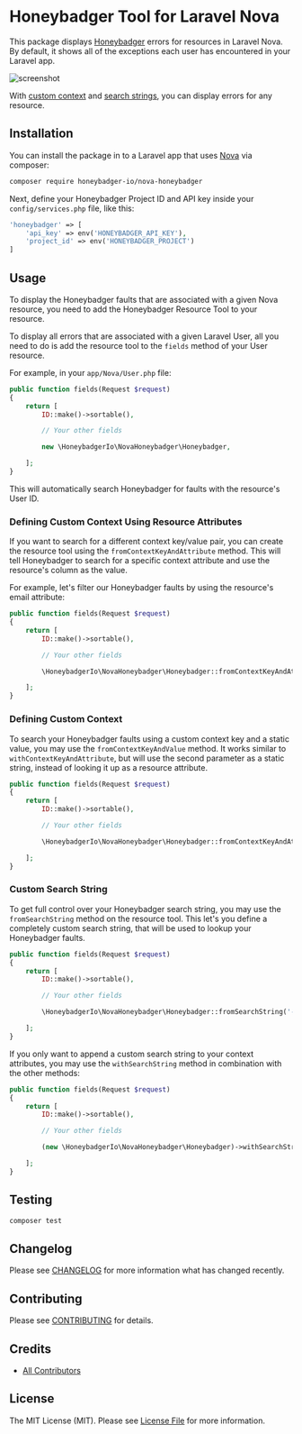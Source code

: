 # Honeybadger Tool for Laravel Nova

This package displays [Honeybadger](https://www.honeybadger.io/for/laravel/?utm_source=github&utm_medium=readme&utm_campaign=laravel&utm_content=Honeybadger) errors for resources in Laravel Nova. By default, it shows all of the exceptions each user has encountered in your Laravel app.

![screenshot](https://beyondco.de/github/honeybadger/screenshot.png)

With [custom context](#defining-custom-context-using-resource-attributes) and [search strings](#custom-search-string), you can display errors for any resource.

## Installation

You can install the package in to a Laravel app that uses [Nova](https://nova.laravel.com) via composer:

```bash
composer require honeybadger-io/nova-honeybadger
```

Next, define your Honeybadger Project ID and API key inside your `config/services.php` file, like this:

```php
'honeybadger' => [
    'api_key' => env('HONEYBADGER_API_KEY'),
    'project_id' => env('HONEYBADGER_PROJECT')
]
```

## Usage

To display the Honeybadger faults that are associated with a given Nova resource, you need to add the Honeybadger Resource Tool to your resource.

To display all errors that are associated with a given Laravel User, all you need to do is add the resource tool to the `fields` method of your User resource.

For example, in your `app/Nova/User.php` file:

```php
public function fields(Request $request)
{
    return [
        ID::make()->sortable(),

        // Your other fields

        new \HoneybadgerIo\NovaHoneybadger\Honeybadger,

    ];
}
```

This will automatically search Honeybadger for faults with the resource's User ID.

### Defining Custom Context Using Resource Attributes

If you want to search for a different context key/value pair, you can create the resource tool using the `fromContextKeyAndAttribute` method.
This will tell Honeybadger to search for a specific context attribute and use the resource's column as the value.

For example, let's filter our Honeybadger faults by using the resource's email attribute:

```php
public function fields(Request $request)
{
    return [
        ID::make()->sortable(),

        // Your other fields

        \HoneybadgerIo\NovaHoneybadger\Honeybadger::fromContextKeyAndAttribute('context.user.email', 'email'),

    ];
}
```

### Defining Custom Context

To search your Honeybadger faults using a custom context key and a static value, you may use the `fromContextKeyAndValue` method.
It works similar to `withContextKeyAndAttribute`, but will use the second parameter as a static string, instead of looking it up as a resource attribute.

```php
public function fields(Request $request)
{
    return [
        ID::make()->sortable(),

        // Your other fields

        \HoneybadgerIo\NovaHoneybadger\Honeybadger::fromContextKeyAndAttribute('context.user.email', 'static.value@honeybadger.io'),

    ];
}
```

### Custom Search String

To get full control over your Honeybadger search string, you may use the `fromSearchString` method on the resource tool. This let's you define a completely custom search string, that will be used to lookup your Honeybadger faults.

```php
public function fields(Request $request)
{
    return [
        ID::make()->sortable(),

        // Your other fields

        \HoneybadgerIo\NovaHoneybadger\Honeybadger::fromSearchString('-tag:wip -tag:pending environment:"production"'),

    ];
}
```

If you only want to append a custom search string to your context attributes, you may use the `withSearchString` method in combination with the other methods:

```php
public function fields(Request $request)
{
    return [
        ID::make()->sortable(),

        // Your other fields

        (new \HoneybadgerIo\NovaHoneybadger\Honeybadger)->withSearchString('-environment:"production"'),

    ];
}
```

## Testing

``` bash
composer test
```

## Changelog

Please see [CHANGELOG](CHANGELOG.md) for more information what has changed recently.

## Contributing

Please see [CONTRIBUTING](CONTRIBUTING.md) for details.

## Credits

- [All Contributors](../../contributors)

## License
The MIT License (MIT). Please see [License File](LICENSE.md) for more information.

